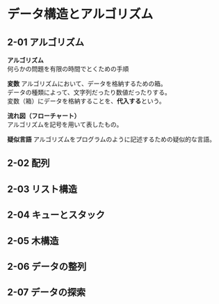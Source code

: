 # データ構造とアルゴリズム

## 2-01 アルゴリズム

**アルゴリズム**  
何らかの問題を有限の時間でとくための手順  

**変数**
アルゴリズムにおいて、データを格納するための箱。  
データの種類によって、文字列だったり数値だったりする。  
変数（箱）にデータを格納することを、**代入する**という。

**流れ図（フローチャート）**  
アルゴリズムを記号を用いて表したもの。

**疑似言語**
アルゴリズムをプログラムのように記述するための疑似的な言語。


## 2-02 配列

## 2-03 リスト構造

## 2-04 キューとスタック

## 2-05 木構造

## 2-06 データの整列

## 2-07 データの探索
